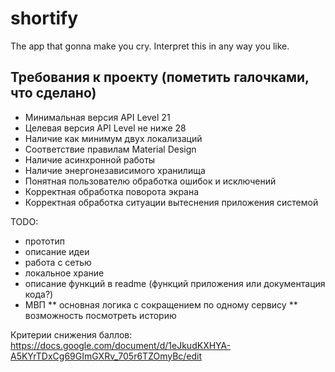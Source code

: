 # shortify
The app that gonna make you cry. Interpret this in any way you like.

## Требования к проекту (пометить галочками, что сделано)
* Минимальная версия API Level 21
* Целевая версия API Level не ниже 28
* Наличие как минимум двух локализаций
* Соответствие правилам Material Design
* Наличие асинхронной работы
* Наличие энергонезависимого хранилища
* Понятная пользователю обработка ошибок и исключений
* Корректная обработка поворота экрана
* Корректная обработка ситуации вытеснения приложения системой

TODO:
* прототип
* описание идеи
* работа с сетью
* локальное храние
* описание функций в readme (функций приложения или документация кода?)
* МВП
** основная логика с сокращением по одному сервису
** возможность посмотреть историю

Критерии снижения баллов:
https://docs.google.com/document/d/1eJkudKXHYA-A5KYrTDxCg69GImGXRv_705r6TZOmyBc/edit

